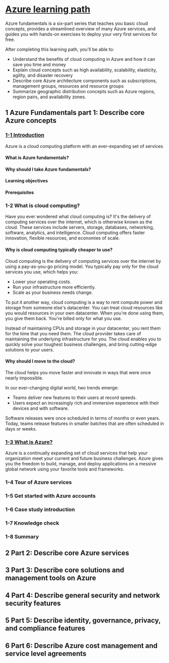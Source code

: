 # [Azure learning path](https://docs.microsoft.com/en-us/learn/azure/)

Azure fundamentals is a six-part series that teaches you basic cloud concepts, provides a streamlined overview of many Azure services, and guides you with hands-on exercises to deploy your very first services for free.

After completing this learning path, you'll be able to:

* Understand the benefits of cloud computing in Azure and how it can save you time and money
* Explain cloud concepts such as high availability, scalability, elasticity, agility, and disaster recovery
* Describe core Azure architecture components such as subscriptions, management groups, resources and resource groups
* Summarize geographic distribution concepts such as Azure regions, region pairs, and availability zones.

## 1 Azure Fundamentals part 1: Describe core Azure concepts

### [1-1 Introduction](https://docs.microsoft.com/en-us/learn/modules/intro-to-azure-fundamentals/introduction)

Azure is a cloud computing platform with an ever-expanding set of services 

#### What is Azure fundamentals?



#### Why should I take Azure fundamentals?



#### Learning objectives



#### Prerequisites



### 1-2 What is cloud computing?

Have you ever wondered what cloud computing is? It's the delivery of computing services over the internet, which is otherwise known as the cloud. These services include servers, storage, databases, networking, software, analytics, and intelligence. Cloud computing offers faster innovation, flexible resources, and economies of scale.

#### Why is cloud computing typically cheaper to use?

Cloud computing is the delivery of computing services over the internet by using a pay-as-you-go pricing model. You typically pay only for the cloud services you use, which helps you:

* Lower your operating costs.
* Run your infrastructure more efficiently.
* Scale as your business needs change.

To put it another way, cloud computing is a way to rent compute power and storage from someone else's datacenter. You can treat cloud resources like you would resources in your own datacenter. When you're done using them, you give them back. You're billed only for what you use.

Instead of maintaining CPUs and storage in your datacenter, you rent them for the time that  you need them. The cloud provider takes care of maintaining the underlying infrastructure for you. The cloud enables you to quickly solve your toughest business challenges, and bring cutting-edge solutions to your users.

#### Why should I move to the cloud?

The cloud helps you move faster and innovate in ways that were once nearly impossible.

In our ever-changing digital world, two trends emerge:

* Teams deliver new features to their users at record speeds.
* Users expect an increasingly rich and immersive experience with their devices and with software.

Software releases were once scheduled in terms of months or even years. Today, teams release features in smaller batches that are often scheduled in days or weeks. 

### [1-3 What is Azure?](https://docs.microsoft.com/en-us/learn/modules/intro-to-azure-fundamentals/what-is-microsoft-azure?ns-enrollment-type=LearningPath&ns-enrollment-id=learn.az-900-describe-cloud-concepts)

Azure is a continually expanding set of cloud services that help your organization meet your current and future business challenges. Azure gives you the freedom to build, manage, and deploy applications on a messive global network using your favorite tools and frameworks.



### 1-4 Tour of Azure services



### 1-5 Get started with Azure accounts



### 1-6 Case study introduction



### 1-7 Knowledge check



### 1-8 Summary



## 2 Part 2: Describe core Azure services



## 3 Part 3: Describe core solutions and management tools on Azure



## 4 Part 4: Describe general security and network security features



## 5 Part 5: Describe identity, governance, privacy, and compliance features



## 6 Part 6: Describe Azure cost management and service level agreements

